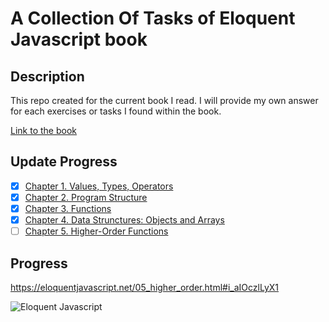# A Collection Of Tasks of Eloquent Javascript book
## Description
This repo created for the current book I read. I will provide my own answer for each exercises  or tasks I found within the book.

[Link to the book](https://eloquentjavascript.net/)


## Update Progress
- [x] [Chapter 1. Values, Types, Operators](https://eloquentjavascript.net/01_values.html)
- [x] [Chapter 2. Program Structure](https://eloquentjavascript.net/02_program_structure.html)
- [x] [Chapter 3. Functions](https://eloquentjavascript.net/03_functions.html)
- [x] [Chapter 4. Data Strunctures: Objects and Arrays](https://eloquentjavascript.net/04_data.html)
- [ ] [Chapter 5. Higher-Order Functions](https://eloquentjavascript.net/05_higher_order.html)

## Progress
https://eloquentjavascript.net/05_higher_order.html#i_aIOczlLyX1

![Eloquent Javascript](https://eloquentjavascript.net/img/cover.jpg)
